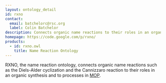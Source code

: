 ```yaml
---
layout: ontology_detail
id: rxno
contact: 
  email: batchelorc@rsc.org
  label: Colin Batchelor
description: Connects organic name reactions to their roles in an organic synthesis and to processes in MOP
homepage: https://code.google.com/p/rxno/
products: 
  - id: rxno.owl
    title: Name Reaction Ontology
---
```


RXNO, the name reaction ontology, connects organic name reactions such as the Diels-Alder cyclization and the Cannizzaro reaction to their roles in an organic synthesis and to processes in <a href="mop.html">MOP</a>.
